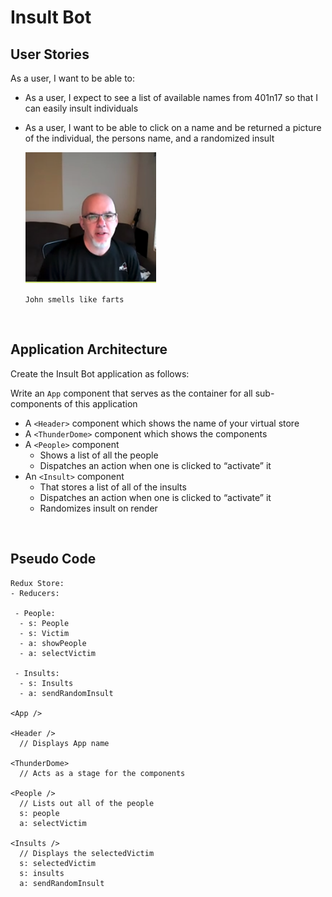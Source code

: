 # Insult Bot

## User Stories
  As a user, I want to be able to:
  - As a user, I expect to see a list of available names from 401n17 so that I can easily insult individuals 
  - As a user, I want to be able to click on a name and be returned a picture of the individual, the persons name, and a randomized insult

    ![john](./src/img/john.png)
    
    
    ``John smells like farts``

<br>

## Application Architecture
Create the Insult Bot application as follows:

Write an ``App`` component that serves as the container for all sub-components of this application
  - A ``<Header>`` component which shows the name of your virtual store
  - A ``<ThunderDome>`` component which shows the components
  - A ``<People>`` component
    - Shows a list of all the people
    - Dispatches an action when one is clicked to “activate” it
  - An ``<Insult>`` component
    - That stores a list of all of the insults
    - Dispatches an action when one is clicked to “activate” it
    - Randomizes insult on render


<br>

## Pseudo Code

```
Redux Store:
- Reducers:

 - People:
  - s: People
  - s: Victim
  - a: showPeople
  - a: selectVictim

 - Insults:
  - s: Insults
  - a: sendRandomInsult

<App />

<Header />
  // Displays App name

<ThunderDome>
  // Acts as a stage for the components

<People />
  // Lists out all of the people
  s: people
  a: selectVictim

<Insults />
  // Displays the selectedVictim
  s: selectedVictim
  s: insults
  a: sendRandomInsult

```
